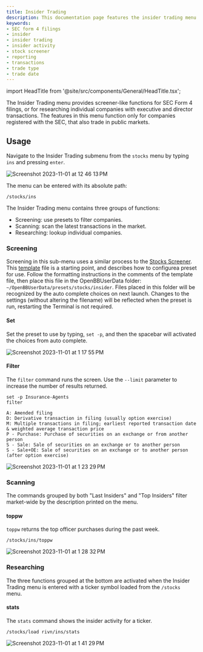 ```yaml
---
title: Insider Trading
description: This documentation page features the insider trading menu which gives stock screener for SEC Form 4 filings and researching individual companies for executive and director transactions
keywords:
- SEC form 4 filings
- insider
- insider trading
- insider activity
- stock screener
- reporting
- transactions
- trade type
- trade date
---
```


import HeadTitle from '@site/src/components/General/HeadTitle.tsx';

<HeadTitle title="Insider Trading - Stocks - Menus | OpenBB Terminal Docs" />

The Insider Trading menu provides screener-like functions for SEC Form 4 filings, or for researching individual companies with executive and director transactions. The features in this menu function only for companies registered with the SEC, that also trade in public markets.

## Usage

Navigate to the Insider Trading submenu from the `stocks` menu by typing `ins` and pressing `enter`.

![Screenshot 2023-11-01 at 12 46 13 PM](https://github.com/OpenBB-finance/OpenBBTerminal/assets/85772166/6e79a43c-f401-4519-a777-415c64581ddd)

The menu can be entered with its absolute path:

```console
/stocks/ins
```

The Insider Trading menu contains three groups of functions:
- Screening: use presets to filter companies.
- Scanning: scan the latest transactions in the market.
- Researching: lookup individual companies.


### Screening

Screening in this sub-menu uses a similar process to the [Stocks Screener](/terminal/menus/stocks/screener.md).  This [template](https://github.com/OpenBB-finance/OpenBBTerminal/blob/develop/openbb_terminal/miscellaneous/stocks/insider/template.ini) file is a starting point, and describes how to configurea preset for use.  Follow the formatting instructions in the comments of the template file, then place this file in the OpenBBUserData folder: `~/OpenBBUserData/presets/stocks/insider`.  Files placed in this folder will be recognized by the auto complete choices on next launch.  Changes to the settings (without altering the filename) will be reflected when the preset  is run, restarting the Terminal is not required.

#### Set

Set the preset to use by typing, `set -p`, and then the spacebar will activated the choices from auto complete.

![Screenshot 2023-11-01 at 1 17 55 PM](https://github.com/OpenBB-finance/OpenBBTerminal/assets/85772166/6eaea63a-bfff-47c3-be79-4a7df490f5c8)

#### Filter

The `filter` command runs the screen.  Use the `--limit` parameter to increase the number of results returned.

```console
set -p Insurance-Agents
filter
```

```console
A: Amended filing
D: Derivative transaction in filing (usually option exercise)
M: Multiple transactions in filing; earliest reported transaction date & weighted average transaction price
P - Purchase: Purchase of securities on an exchange or from another person
S - Sale: Sale of securities on an exchange or to another person
S - Sale+OE: Sale of securities on an exchange or to another person (after option exercise)
```

![Screenshot 2023-11-01 at 1 23 29 PM](https://github.com/OpenBB-finance/OpenBBTerminal/assets/85772166/4793ef66-0e4e-46bd-886f-f6615058b4f6)

### Scanning

The commands grouped by both "Last Insiders" and "Top Insiders" filter market-wide by the description printed on the menu.

#### toppw

`toppw` returns the top officer purchases during the past week.

```console
/stocks/ins/toppw
```

![Screenshot 2023-11-01 at 1 28 32 PM](https://github.com/OpenBB-finance/OpenBBTerminal/assets/85772166/2caf277e-75e3-4f6a-90a5-0f92b449062c)

### Researching

The three functions grouped at the bottom are activated when the Insider Trading menu is entered with a ticker symbol loaded from the `/stocks` menu.

#### stats

The `stats` command shows the insider activity for a ticker.

```console
/stocks/load rivn/ins/stats
```

![Screenshot 2023-11-01 at 1 41 29 PM](https://github.com/OpenBB-finance/OpenBBTerminal/assets/85772166/6028b97e-bea4-4d4e-85e1-3512c8004675)
